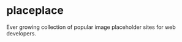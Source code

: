 placeplace
==========

Ever growing collection of popular image placeholder sites for web developers.